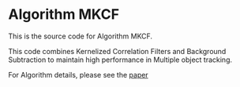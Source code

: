 # Algorithm MKCF

This is the source code for Algorithm MKCF.

This code combines Kernelized Correlation Filters and Background Subtraction to maintain high performance
in Multiple object tracking.

For Algorithm details, please see the [paper](https://arxiv.org/abs/1611.02364)


